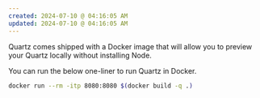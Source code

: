 ```yaml
---
created: 2024-07-10 @ 04:16:05 AM
updated: 2024-07-10 @ 04:16:05 AM
---
```

Quartz comes shipped with a Docker image that will allow you to preview your Quartz locally without installing Node.

You can run the below one-liner to run Quartz in Docker.

```sh
docker run --rm -itp 8080:8080 $(docker build -q .)
```
